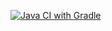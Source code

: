 [![Java CI with Gradle](https://github.com/Dekaterina/SelenidCardDelivery/actions/workflows/gradle.yml/badge.svg)](https://github.com/Dekaterina/SelenidCardDelivery/actions/workflows/gradle.yml)